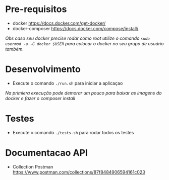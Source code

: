 # Pre-requisitos
  - docker https://docs.docker.com/get-docker/
  - docker-composer https://docs.docker.com/compose/install/

*Obs caso seu docker precise rodar como root utilize o comando `sudo usermod -a -G docker $USER` para colocar o docker no seu grupo de usuário também.*

# Desenvolvimento
 - Execute o comando `./run.sh` para iniciar a aplicaçao
 
*Na primiera execução pode demorar um pouco para baixar as imagens do docker e fazer o composer install*

# Testes
- Execute o comando `./tests.sh` para rodar todos os testes

# Documentacao API
- Collection Postman https://www.postman.com/collections/87f8484906594161c023

